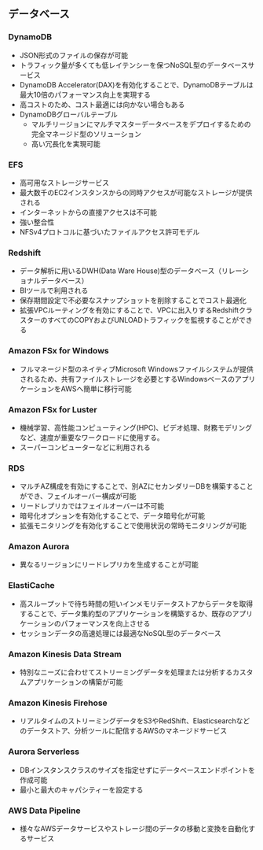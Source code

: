 ## データベース

### DynamoDB
- JSON形式のファイルの保存が可能
- トラフィック量が多くても低レイテンシーを保つNoSQL型のデータベースサービス
- DynamoDB Accelerator(DAX)を有効化することで、DynamoDBテーブルは最大10倍のパフォーマンス向上を実現する
- 高コストのため、コスト最適には向かない場合もある
- DynamoDBグローバルテーブル
    - マルチリージョンにマルチマスターデータベースをデプロイするための完全マネージド型のソリューション
    - 高い冗長化を実現可能

### EFS
- 高可用なストレージサービス
- 最大数千のEC2インスタンスからの同時アクセスが可能なストレージが提供される
- インターネットからの直接アクセスは不可能
- 強い整合性
- NFSv4プロトコルに基づいたファイルアクセス許可モデル

### Redshift
- データ解析に用いるDWH(Data Ware House)型のデータベース（リレーショナルデータベース）
- BIツールで利用される
- 保存期間設定で不必要なスナップショットを削除することでコスト最適化
- 拡張VPCルーティングを有効にすることで、VPCに出入りするRedshiftクラスターのすべてのCOPYおよびUNLOADトラフィックを監視することができる

### Amazon FSx for Windows
- フルマネージド型のネイティブMicrosoft Windowsファイルシステムが提供されるため、共有ファイルストレージを必要とするWindowsベースのアプリケーションをAWSへ簡単に移行可能

### Amazon FSx for Luster
- 機械学習、高性能コンピューティング(HPC)、ビデオ処理、財務モデリングなど、速度が重要なワークロードに使用する。
- スーパーコンピューターなどに利用される

### RDS
- マルチAZ構成を有効にすることで、別AZにセカンダリーDBを構築することができ、フェイルオーバー構成が可能
- リードレプリカではフェイルオーバーは不可能
- 暗号化オプションを有効化することで、データ暗号化が可能
- 拡張モニタリングを有効化することで使用状況の常時モニタリングが可能

### Amazon Aurora
- 異なるリージョンにリードレプリカを生成することが可能　

### ElastiCache
- 高スループットで待ち時間の短いインメモリデータストアからデータを取得することで、データ集約型のアプリケーションを構築するか、既存のアプリケーションのパフォーマンスを向上させる
- セッションデータの高速処理には最適なNoSQL型のデータベース

### Amazon Kinesis Data Stream
- 特別なニーズに合わせてストリーミングデータを処理または分析するカスタムアプリケーションの構築が可能

### Amazon Kinesis Firehose
- リアルタイムのストリーミングデータをS3やRedShift、Elasticsearchなどのデータストア、分析ツールに配信するAWSのマネージドサービス

### Aurora Serverless
- DBインスタンスクラスのサイズを指定せずにデータベースエンドポイントを作成可能
- 最小と最大のキャパシティーを設定する

### AWS Data Pipeline
- 様々なAWSデータサービスやストレージ間のデータの移動と変換を自動化するサービス
